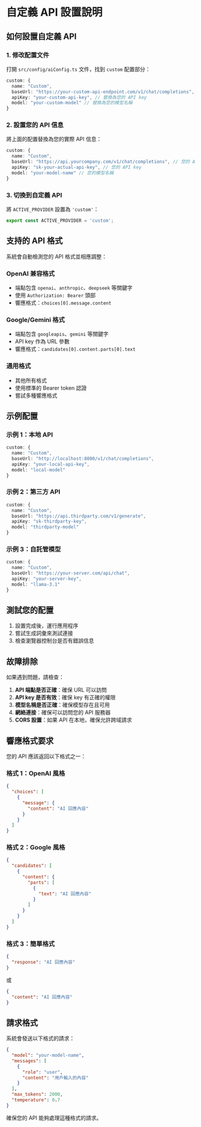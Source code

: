 # 自定義 API 設置說明

## 如何設置自定義 API

### 1. 修改配置文件

打開 `src/config/aiConfig.ts` 文件，找到 `custom` 配置部分：

```typescript
custom: {
  name: "Custom",
  baseUrl: "https://your-custom-api-endpoint.com/v1/chat/completions", // 替換為您的 API 地址
  apiKey: "your-custom-api-key", // 替換為您的 API key
  model: "your-custom-model" // 替換為您的模型名稱
}
```

### 2. 設置您的 API 信息

將上面的配置替換為您的實際 API 信息：

```typescript
custom: {
  name: "Custom",
  baseUrl: "https://api.yourcompany.com/v1/chat/completions", // 您的 API 端點
  apiKey: "sk-your-actual-api-key", // 您的 API key
  model: "your-model-name" // 您的模型名稱
}
```

### 3. 切換到自定義 API

將 `ACTIVE_PROVIDER` 設置為 `'custom'`：

```typescript
export const ACTIVE_PROVIDER = 'custom';
```

## 支持的 API 格式

系統會自動檢測您的 API 格式並相應調整：

### OpenAI 兼容格式
- 端點包含 `openai`、`anthropic`、`deepseek` 等關鍵字
- 使用 `Authorization: Bearer` 頭部
- 響應格式：`choices[0].message.content`

### Google/Gemini 格式
- 端點包含 `googleapis`、`gemini` 等關鍵字
- API key 作為 URL 參數
- 響應格式：`candidates[0].content.parts[0].text`

### 通用格式
- 其他所有格式
- 使用標準的 Bearer token 認證
- 嘗試多種響應格式

## 示例配置

### 示例 1：本地 API
```typescript
custom: {
  name: "Custom",
  baseUrl: "http://localhost:8000/v1/chat/completions",
  apiKey: "your-local-api-key",
  model: "local-model"
}
```

### 示例 2：第三方 API
```typescript
custom: {
  name: "Custom",
  baseUrl: "https://api.thirdparty.com/v1/generate",
  apiKey: "sk-thirdparty-key",
  model: "thirdparty-model"
}
```

### 示例 3：自託管模型
```typescript
custom: {
  name: "Custom",
  baseUrl: "https://your-server.com/api/chat",
  apiKey: "your-server-key",
  model: "llama-3.1"
}
```

## 測試您的配置

1. 設置完成後，運行應用程序
2. 嘗試生成詞彙來測試連接
3. 檢查瀏覽器控制台是否有錯誤信息

## 故障排除

如果遇到問題，請檢查：

1. **API 端點是否正確**：確保 URL 可以訪問
2. **API key 是否有效**：確保 key 有正確的權限
3. **模型名稱是否正確**：確保模型存在且可用
4. **網絡連接**：確保可以訪問您的 API 服務器
5. **CORS 設置**：如果 API 在本地，確保允許跨域請求

## 響應格式要求

您的 API 應該返回以下格式之一：

### 格式 1：OpenAI 風格
```json
{
  "choices": [
    {
      "message": {
        "content": "AI 回應內容"
      }
    }
  ]
}
```

### 格式 2：Google 風格
```json
{
  "candidates": [
    {
      "content": {
        "parts": [
          {
            "text": "AI 回應內容"
          }
        ]
      }
    }
  ]
}
```

### 格式 3：簡單格式
```json
{
  "response": "AI 回應內容"
}
```

或

```json
{
  "content": "AI 回應內容"
}
```

## 請求格式

系統會發送以下格式的請求：

```json
{
  "model": "your-model-name",
  "messages": [
    {
      "role": "user",
      "content": "用戶輸入的內容"
    }
  ],
  "max_tokens": 2000,
  "temperature": 0.7
}
```

確保您的 API 能夠處理這種格式的請求。
